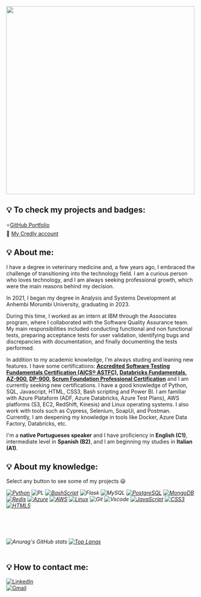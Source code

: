 <img src="https://github.com/micvet/micvet/assets/86981990/cfd1dc81-bcc9-468e-85b3-bc499976ee16" width="500px" />

## :bulb: To check my projects and badges:
:star:[GitHub Portfolio](https://github.com/micvet?tab=repositories)<br>
🥇 [My Credly account](https://www.credly.com/users/michelle-cristine-dos-santos)<br>

## :bulb: About me:

I have a degree in veterinary medicine and, a few years ago, I embraced the challenge of transitioning into the technology field. I am a curious person who loves technology, and I am always seeking professional growth, which were the main reasons behind my decision.

In 2021, I began my degree in Analysis and Systems Development at Anhembi Morumbi University, graduating in 2023.

During this time, I worked as an intern at IBM through the Associates program, where I collaborated with the Software Quality Assurance team. My main responsibilities included conducting functional and non functional tests, preparing acceptance tests for user validation, identifying bugs and discrepancies with documentation, and finally documenting the tests performed.

In addition to my academic knowledge, I'm always studing and leaning new features. I have some certifications:  **[Accredited Software Testing Fundamentals Certification (AICS® ASTFC)](https://github.com/micvet/quality-assurance/blob/main/README.md#accredited-software-testing-fundamentals-certification-aics-astfc), [Databricks Fundamentals](https://credentials.databricks.com/0b5adace-085c-4e17-b46f-73a47174fff8), [AZ-900](https://www.credly.com/badges/7bcd5455-112b-49c6-ab67-8a07081e7008), [DP-900](https://www.credly.com/badges/2ac5231f-0173-4ac6-997a-f94d0224c8aa), [Scrum Foundation Professional Certification](https://www.credly.com/badges/cdd0128a-662a-46d4-8e0f-d1ef85d968c9)**  and I am currently seeking new certifications. I have a good knowledge of Python, SQL, Javascript, HTML, CSS3, Bash scripting and Power BI. I am familiar with Azure Plataform (ADF, Azure Databricks, Azure Test Plans), AWS platforms (S3, EC2, RedShift, Kinesis)  and Linux operating systems. I also work with tools such as Cypress, Selenium, SoapUi, and Postman. Currently, I am deepening my knowledge in tools like Docker, Azure Data Factory, Databricks, etc.

I'm a **native Portugueses speaker** and I have proficiency in **English (C1)**, intermediate level in **Spanish (B2)**, and I am beginning my studies in **Italian (A1)**.

## :bulb: About my knowledge:

Select any button to see some of my projects :smiley: <br>
  
<i>
  
[![Python](https://img.shields.io/badge/python-3670A0?style=for-the-badge&logo=python&logoColor=ffdd54)](https://github.com/micvet/Bootcamp-Python-AI-Backend)
![PL](https://img.shields.io/badge/PL%2FSQL-FFFFFF?style=for-the-badge&logo=oracle&logoColor=FF0000&labelColor=FFFFFF&color=FF0000)
[![BashScript](https://img.shields.io/badge/bash%20script-0101?style=flat&logo=gnubash&logoColor=%23FFFFFF&labelColor=%23000000)](https://github.com/micvet/bootcamp-linux-do-zero)
![Flask](https://img.shields.io/badge/flask-%23000.svg?style=for-the-badge&logo=flask&logoColor=white)
![MySQL](https://img.shields.io/badge/MySQL-00000F?style=for-the-badge&logo=mysql&logoColor=white)
[![PostgreSQL](https://img.shields.io/badge/PostgreSQL-000?style=for-the-badge&logo=postgresql)](https://github.com/micvet/extracao_dados_selenium/tree/main)
[![MongoDB](https://img.shields.io/badge/MongoDB-%234ea94b.svg?style=for-the-badge&logo=mongodb&logoColor=white)](https://github.com/micvet/curso-eng-dados-fa/tree/main/mongodb-ec2)
[![Redis](https://img.shields.io/badge/redis-%23DD0031.svg?style=for-the-badge&logo=redis&logoColor=white)](https://github.com/micvet/curso-eng-dados-fa/tree/main/redis-ec2)
[![Azure](https://img.shields.io/badge/Azure-blue?style=for-the-badge&logo=microsoft%20azure&logoColor=blue&labelColor=FFFFFF&link=https%3A%2F%2Fimages.app.goo.gl%2FK7PN1jYJd57x4q7A8)](https://github.com/micvet/data-eng-project-amazon)
[![AWS](https://img.shields.io/badge/AWS-000.svg?style=for-the-badge&logo=amazon-aws&logoColor=white)](https://github.com/micvet/curso-eng-dados-fa/tree/main)
[![Linux](https://img.shields.io/badge/Linux-000?style=for-the-badge&logo=linux&logoColor=FCC624)](https://github.com/micvet/bootcamp-linux-do-zero)
![Git](https://img.shields.io/badge/GIT-E44C30?style=for-the-badge&logo=git&logoColor=white)
![Vscode](https://img.shields.io/badge/Vscode-007ACC?style=for-the-badge&logo=visual-studio-code&logoColor=white)
[![JavaScript](https://img.shields.io/badge/JavaScript-F7DF1E?style=for-the-badge&logo=javascript&logoColor=black)](https://github.com/micvet/bootcamp-dio-fullstack)
[![CSS3](https://img.shields.io/badge/CSS3-1572B6?style=for-the-badge&logo=css3&logoColor=white)](https://github.com/micvet/bootcamp-dio-fullstack)
[![HTML5](https://img.shields.io/badge/HTML5-E34F26?style=for-the-badge&logo=html5&logoColor=white)](https://github.com/micvet/bootcamp-dio-fullstack)
</i>

<br></br>

</br><i>![Anurag's GitHub stats](https://github-readme-stats.vercel.app/api?username=micvet&hide=contribs,prs)
[![Top Langs](https://github-readme-stats.vercel.app/api/top-langs/?username=micvet)](https://github.com/anuraghazra/github-readme-stats)</i>
<br></br>
## :bulb: How to contact me:

[![LinkedIn](https://img.shields.io/badge/LinkedIn-0077B5?style=for-the-badge&logo=linkedin&logoColor=white)](https://www.linkedin.com/in/michelle-c-santos/)<br>
[![Gmail](https://img.shields.io/badge/Gmail-333333?style=for-the-badge&logo=gmail&logoColor=red)](mailto:michellesantosvet@gmail.com)




